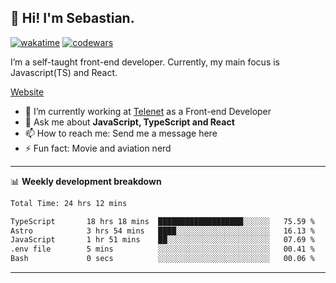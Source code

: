 ## 👋 Hi! I'm Sebastian.

[![wakatime](https://wakatime.com/badge/user/df0036c6-328a-4a39-be9b-e49417ed22a1.svg)](https://wakatime.com/@df0036c6-328a-4a39-be9b-e49417ed22a1)
[![codewars](https://www.codewars.com/users/sebavuye/badges/small)](https://www.codewars.com/users/sebavuye)

I’m a self-taught front-end developer. Currently, my main focus is Javascript(TS) and React.

[Website](https://sebastianvuye.be)

- 🔭 I’m currently working at [Telenet](https://telenet.be/) as a Front-end Developer
- 💬 Ask me about **JavaScript, TypeScript and React**
- 📫 How to reach me: Send me a message here
- ⚡ Fun fact: Movie and aviation nerd

-------

📊 **Weekly development breakdown**

<!--START_SECTION:waka-->

```txt
Total Time: 24 hrs 12 mins

TypeScript       18 hrs 18 mins  ███████████████████░░░░░░   75.59 %
Astro            3 hrs 54 mins   ████░░░░░░░░░░░░░░░░░░░░░   16.13 %
JavaScript       1 hr 51 mins    ██░░░░░░░░░░░░░░░░░░░░░░░   07.69 %
.env file        5 mins          ░░░░░░░░░░░░░░░░░░░░░░░░░   00.41 %
Bash             0 secs          ░░░░░░░░░░░░░░░░░░░░░░░░░   00.06 %
```

<!--END_SECTION:waka-->
-------
